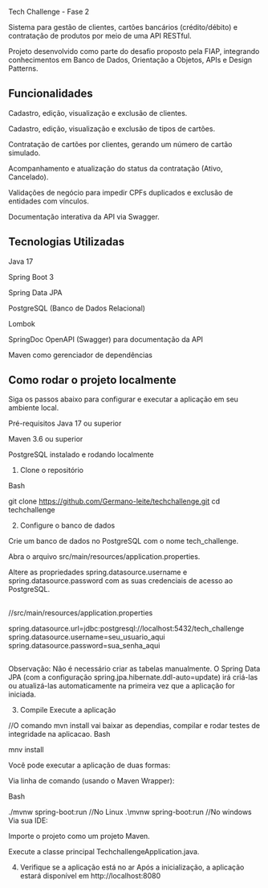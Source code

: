 Tech Challenge - Fase 2

Sistema para gestão de clientes, cartões bancários (crédito/débito) e contratação de produtos por meio de uma API RESTful.

Projeto desenvolvido como parte do desafio proposto pela FIAP, integrando conhecimentos em Banco de Dados, Orientação a Objetos, APIs e Design Patterns.

##  Funcionalidades  ##
Cadastro, edição, visualização e exclusão de clientes.

Cadastro, edição, visualização e exclusão de tipos de cartões.

Contratação de cartões por clientes, gerando um número de cartão simulado.

Acompanhamento e atualização do status da contratação (Ativo, Cancelado).

Validações de negócio para impedir CPFs duplicados e exclusão de entidades com vínculos.

Documentação interativa da API via Swagger.

## Tecnologias Utilizadas ##
Java 17

Spring Boot 3

Spring Data JPA

PostgreSQL (Banco de Dados Relacional)

Lombok

SpringDoc OpenAPI (Swagger) para documentação da API

Maven como gerenciador de dependências

## Como rodar o projeto localmente ##
Siga os passos abaixo para configurar e executar a aplicação em seu ambiente local.

Pré-requisitos
Java 17 ou superior

Maven 3.6 ou superior

PostgreSQL instalado e rodando localmente


1. Clone o repositório

Bash

git clone https://github.com/Germano-leite/techchallenge.git
cd techchallenge

2. Configure o banco de dados

Crie um banco de dados no PostgreSQL com o nome tech_challenge.

Abra o arquivo src/main/resources/application.properties.

Altere as propriedades spring.datasource.username e spring.datasource.password com as suas credenciais de acesso ao PostgreSQL.

##
//src/main/resources/application.properties

spring.datasource.url=jdbc:postgresql://localhost:5432/tech_challenge
spring.datasource.username=seu_usuario_aqui
spring.datasource.password=sua_senha_aqui
##
Observação: Não é necessário criar as tabelas manualmente. O Spring Data JPA (com a configuração spring.jpa.hibernate.ddl-auto=update) irá criá-las ou atualizá-las automaticamente na primeira vez que a aplicação for iniciada.

3. Compile Execute a aplicação

//O comando mvn install vai baixar as dependias, compilar e rodar testes de integridade na aplicacao.
Bash

mnv install 

Você pode executar a aplicação de duas formas:

Via linha de comando (usando o Maven Wrapper):

Bash

./mvnw spring-boot:run //No Linux
.\mvnw spring-boot:run //No windows
Via sua IDE:

Importe o projeto como um projeto Maven.

Execute a classe principal TechchallengeApplication.java.

4. Verifique se a aplicação está no ar
Após a inicialização, a aplicação estará disponível em http://localhost:8080
